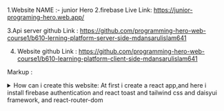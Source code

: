 1.Website NAME :- junior Hero
2.firebase Live Link: https://junior-programing-hero.web.app/

3.Api server github Link : https://github.com/programming-hero-web-course1/b610-lerning-platform-server-side-mdansarulislam641

4. Website github Link :  https://github.com/programming-hero-web-course1/b610-learning-platform-client-side-mdansarulislam641


Markup : <details>
           <summary>
                How can i create this website: At first i create a react app,and here i install firebase authentication and react toast and tailwind css and daisyui framework, and react-router-dom
           </summary>
          
         </details>